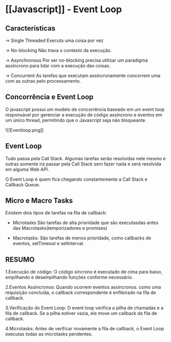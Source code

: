 # [[Javascript]] - Event Loop

## Características

-> Single Threaded
Executa uma coisa por vez

-> No-blocking
Não trava o contexto da execução.

-> Asynchronous
Por ser no-blocking precisa utilizar um paradigma assíncrono para lidar com a execução das coisas.

-> Concurrent
As tarefas que executam assíncronamente concorrem uma com as outras pelo processamento.

## Concorrência e Event Loop
O javascript possui um modelo de concorrência baseado em um event loop responsável por gerenciar a execução de código assíncrono e eventos em um único thread, permitindo que o Javascript seja não bloqueante.

![[Eventloop.png]]

## Event Loop

Tudo passa pela Call Stack. Algumas tarefas serão resolvidas nele mesmo e outras somente irá passar pela Call Stack sem fazer nada e será resolvida em alguma Web API.

O Event Loop é quem fica chegando constantemente a Call Stack e Callback Queue.

## Micro e Macro Tasks

Existem dois tipos de tarefas na fila de callback:

- Microtasks
	São tarefas de alta prioridade que são executasdas antes das Macrotasks(temporizadores e promises) 

- Macrotasks:
	São tarefas de menos prioridade, como callbacks de eventos, setTimeout e setInterval.

## RESUMO
1.Execução de código: O código síncrono é executado de cima para baixo, empilhando e desempilhando funções conforme necessário.

2.Eventos Assíncronos: Quando ocorrem eventos assíncronos. como uma requisição concluída, o callback correspondente é enfileirado na fila de callback.

3.Verificação do Event Loop: O event loop verifica a pilha de chamadas e a fila de callback. Se a pilha estiver vazia, ele move um callback da fila de callback.

4.Microtasks: Antes de verificar novamente a fila de callback, o Event Loop executas todas as microtasks pendentes.